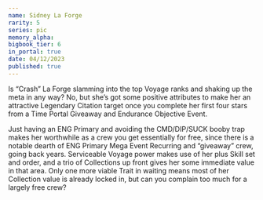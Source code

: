 ```yaml
---
name: Sidney La Forge
rarity: 5
series: pic
memory_alpha:
bigbook_tier: 6
in_portal: true
date: 04/12/2023
published: true
---
```


Is “Crash” La Forge slamming into the top Voyage ranks and shaking up the meta in any way? No, but she’s got some positive attributes to make her an attractive Legendary Citation target once you complete her first four stars from a Time Portal Giveaway and Endurance Objective Event.

Just having an ENG Primary and avoiding the CMD/DIP/SUCK booby trap makes her worthwhile as a crew you get essentially for free, since there is a notable dearth of ENG Primary Mega Event Recurring and “giveaway” crew, going back years. Serviceable Voyage power makes use of her plus Skill set and order, and a trio of Collections up front gives her some immediate value in that area. Only one more viable Trait in waiting means most of her Collection value is already locked in, but can you complain too much for a largely free crew?
